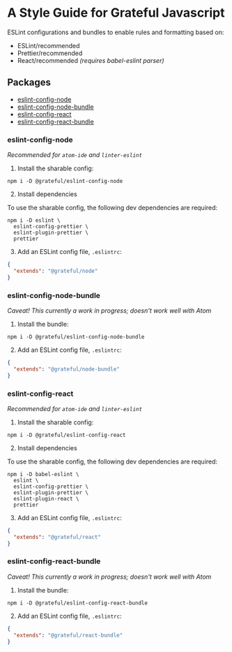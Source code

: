 # A Style Guide for Grateful Javascript

ESLint configurations and bundles to enable rules and formatting based on:

* ESLint/recommended
* Prettier/recommended
* React/recommended _(requires babel-eslint parser)_


## Packages

* [eslint-config-node](#eslint-config-node)
* [eslint-config-node-bundle](#eslint-config-node-bundle)
* [eslint-config-react](#eslint-config-react)
* [eslint-config-react-bundle](#eslint-config-react-bundle)


### eslint-config-node

_Recommended for `atom-ide` and `linter-eslint`_

1. Install the sharable config:

  ```
  npm i -D @grateful/eslint-config-node
  ```

2. Install dependencies

  To use the sharable config, the following dev dependencies are required:

  ```
  npm i -D eslint \
    eslint-config-prettier \
    eslint-plugin-prettier \
    prettier
  ```

3. Add an ESLint config file, `.eslintrc`:

  ```json
  {
    "extends": "@grateful/node"
  }
  ```

### eslint-config-node-bundle

_Caveat! This currently a work in progress; doesn't work well with Atom_

1. Install the bundle:

  ```
  npm i -D @grateful/eslint-config-node-bundle
  ```

2. Add an ESLint config file, `.eslintrc`:

  ```json
  {
    "extends": "@grateful/node-bundle"
  }
  ```



### eslint-config-react

_Recommended for `atom-ide` and `linter-eslint`_

1. Install the sharable config:

  ```
  npm i -D @grateful/eslint-config-react
  ```

2. Install dependencies

  To use the sharable config, the following dev dependencies are required:

  ```
  npm i -D babel-eslint \
    eslint \
    eslint-config-prettier \
    eslint-plugin-prettier \
    eslint-plugin-react \
    prettier
  ```

3. Add an ESLint config file, `.eslintrc`:

  ```json
  {
    "extends": "@grateful/react"
  }
  ```


### eslint-config-react-bundle

_Caveat! This currently a work in progress; doesn't work well with Atom_

1. Install the bundle:

  ```
  npm i -D @grateful/eslint-config-react-bundle
  ```

2. Add an ESLint config file, `.eslintrc`:

  ```json
  {
    "extends": "@grateful/react-bundle"
  }
  ```
